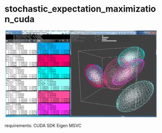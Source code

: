 # stochastic_expectation_maximization_cuda
![alt text](https://github.com/VolshevskyAlex/stochastic_expectation_maximization_cuda/blob/main/doc/img0.png)

requirements:
CUDA SDK
Eigen
MSVC
